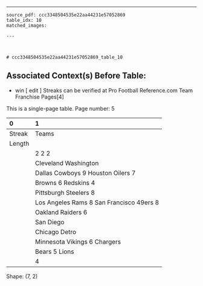 ---
    source_pdf: ccc3348504535e22aa44231e57052869
    table_idx: 10
    matched_images:
    
    ---

    

    # ccc3348504535e22aa44231e57052869_table_10
## Associated Context(s) Before Table:
- win ​[ edit ] Streaks can be verified at Pro Football Reference.com Team Franchise Pages[4]

This is a single-page table. Page number: 5

| 0      | 1                                        |
|:-------|:-----------------------------------------|
| Streak | Teams                                    |
| Length |                                          |
|        | 2 2 2                                    |
|        | Cleveland Washington                     |
|        | Dallas Cowboys 9 Houston Oilers 7        |
|        | Browns 6 Redskins 4                      |
|        | Pittsburgh Steelers 8                    |
|        | Los Angeles Rams 8 San Francisco 49ers 8 |
|        | Oakland Raiders 6                        |
|        | San Diego                                |
|        | Chicago Detro                            |
|        | Minnesota Vikings 6 Chargers             |
|        | Bears 5 Lions                            |
|        | 4                                        |

Shape: (7, 2)

    